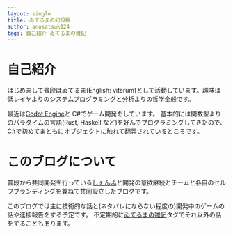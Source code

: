 ```yaml
---
layout: single
title: ゐてるまの初投稿
author: anosatsuk124
tags: 自己紹介 ゐてるまの雑記
---
```


# 自己紹介

はじめまして普段はゐてるま(English: viterum)として活動しています。趣味は低レイヤよりのシステムプログラミングと分析よりの哲学全般です。

最近は[Godot Engine](https://godotengine.org/)と C#でゲーム開発をしています。
基本的には関数型よりのパラダイムの言語(Rust, Haskell など)を好んでプログラミングしてきたので、C#で初めてまともにオブジェクトに触れて翻弄されているところです。

# このブログについて

普段から共同開発を行っている[しぇんふ](/Shenf)と開発の意欲継続とチームと各自のセルフブランディングを兼ねて共同設立したブログです。

このブログでは主に技術的な話と(ネタバレにならない程度の)開発中のゲームの話や進捗報告をする予定です。
不定期的に[ゐてるまの雑記](/tags/#ゐてるまの雑記)タグでそれ以外の話をすることもあります。
